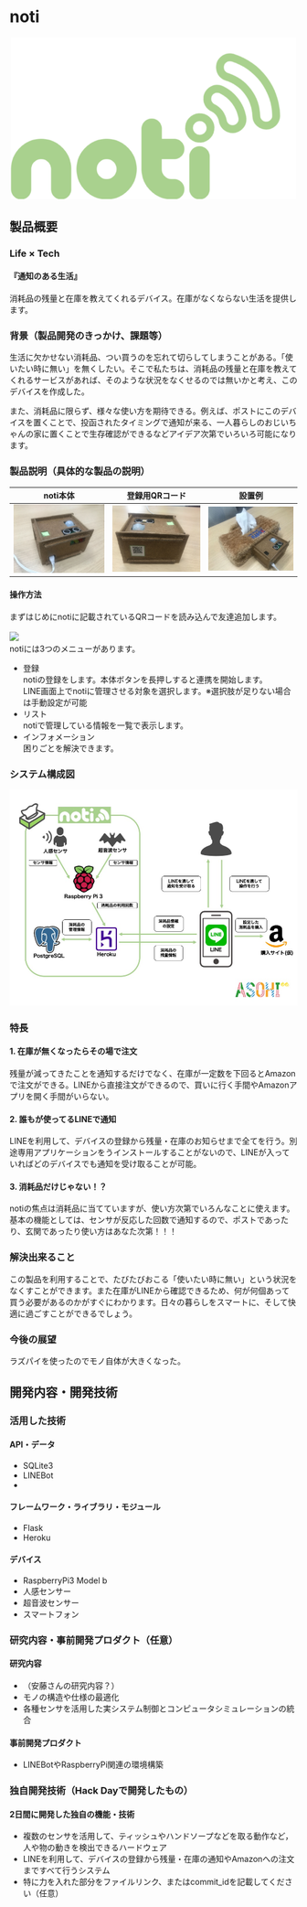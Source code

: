 # noti
<div align="center">
<img src="pic/noti_icon_720.png" width="500">
</div>

## 製品概要
### Life × Tech

#### 『通知のある生活』

消耗品の残量と在庫を教えてくれるデバイス。在庫がなくならない生活を提供します。

### 背景（製品開発のきっかけ、課題等）
生活に欠かせない消耗品、つい買うのを忘れて切らしてしまうことがある。「使いたい時に無い」を無くしたい。そこで私たちは、消耗品の残量と在庫を教えてくれるサービスがあれば、そのような状況をなくせるのでは無いかと考え、このデバイスを作成した。

また、消耗品に限らず、様々な使い方を期待できる。例えば、ポストにこのデバイスを置くことで、投函されたタイミングで通知が来る、一人暮らしのおじいちゃんの家に置くことで生存確認ができるなどアイデア次第でいろいろ可能になります。


### 製品説明（具体的な製品の説明）
|noti本体|登録用QRコード|設置例|
|---|---|---|
|![](pic/noti_hard.jpg)|![](pic/noti_QR.jpg)|![](pic/noti_tissue.jpg)|


#### 操作方法

まずはじめにnotiに記載されているQRコードを読み込んで友達追加します。  
<br>
<img src="pic/UI.png" width="300">  
notiには3つのメニューがあります。  
* 登録  
notiの登録をします。本体ボタンを長押しすると連携を開始します。  
LINE画面上でnotiに管理させる対象を選択します。※選択肢が足りない場合は手動設定が可能  
* リスト  
notiで管理している情報を一覧で表示します。  
* インフォメーション  
困りごとを解決できます。  


### システム構成図
![](pic/system.jpg)


### 特長

#### 1. 在庫が無くなったらその場で注文
残量が減ってきたことを通知するだけでなく、在庫が一定数を下回るとAmazonで注文ができる。LINEから直接注文ができるので、買いに行く手間やAmazonアプリを開く手間がいらない。

#### 2. 誰もが使ってるLINEで通知
LINEを利用して、デバイスの登録から残量・在庫のお知らせまで全てを行う。別途専用アプリケーションをうインストールすることがないので、LINEが入っていればどのデバイスでも通知を受け取ることが可能。

#### 3. 消耗品だけじゃない！？
notiの焦点は消耗品に当てていますが、使い方次第でいろんなことに使えます。基本の機能としては、センサが反応した回数で通知するので、ポストであったり、玄関であったり使い方はあなた次第！！！

### 解決出来ること
この製品を利用することで、たびたびおこる「使いたい時に無い」という状況をなくすことができます。また在庫がLINEから確認できるため、何が何個あって買う必要があるのかがすぐにわかります。日々の暮らしをスマートに、そして快適に過ごすことができるでしょう。

### 今後の展望
ラズパイを使ったのでモノ自体が大きくなった。


## 開発内容・開発技術
### 活用した技術
#### API・データ
* SQLite3
* LINEBot
* 

#### フレームワーク・ライブラリ・モジュール
* Flask
* Heroku

#### デバイス
* RaspberryPi3 Model b
* 人感センサー
* 超音波センサー
* スマートフォン

### 研究内容・事前開発プロダクト（任意）
#### 研究内容
* （安藤さんの研究内容？）
* モノの構造や仕様の最適化
* 各種センサを活用した実システム制御とコンピュータシミュレーションの統合

#### 事前開発プロダクト
* LINEBotやRaspberryPi関連の環境構築


### 独自開発技術（Hack Dayで開発したもの）
#### 2日間に開発した独自の機能・技術
* 複数のセンサを活用して、ティッシュやハンドソープなどを取る動作など，人や物の動きを検出できるハードウェア
* LINEを利用して、デバイスの登録から残量・在庫の通知やAmazonへの注文まですべて行うシステム
* 特に力を入れた部分をファイルリンク、またはcommit_idを記載してください（任意）
